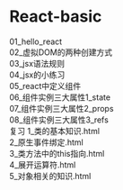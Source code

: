 # React-basic
01_hello_react</br>
02_虚拟DOM的两种创建方式</br>
03_jsx语法规则</br>
04_jsx的小练习</br>
05_react中定义组件</br>
06_组件实例三大属性1_state</br>
07_组件实例三大属性2_props</br>
08_组件实例三大属性3_refs</br>
复习
1_类的基本知识.html</br>
2_原生事件绑定.html</br>
3_类方法中的this指向.html</br>
4_展开运算符.html</br>
5_对象相关的知识.html</br>
